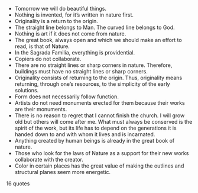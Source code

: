  - Tomorrow we will do beautiful things.
 - Nothing is invented, for it’s written in nature first.
 - Originality is a return to the origin.
 - The straight line belongs to Man. The curved line belongs to God.
 - Nothing is art if it does not come from nature.
 - The great book, always open and which we should make an effort to read, is that of Nature.
 - In the Sagrada Familia, everything is providential.
 - Copiers do not collaborate.
 - There are no straight lines or sharp corners in nature. Therefore, buildings must have no straight lines or sharp corners.
 - Originality consists of returning to the origin. Thus, originality means returning, through one’s resources, to the simplicity of the early solutions.
 - Form does not necessarily follow function.
 - Artists do not need monuments erected for them because their works are their monuments.
 - There is no reason to regret that I cannot finish the church. I will grow old but others will come after me. What must always be conserved is the spirit of the work, but its life has to depend on the generations it is handed down to and with whom it lives and is incarnated.
 - Anything created by human beings is already in the great book of nature.
 - Those who look for the laws of Nature as a support for their new works collaborate with the creator.
 - Color in certain places has the great value of making the outlines and structural planes seem more energetic.

16 quotes